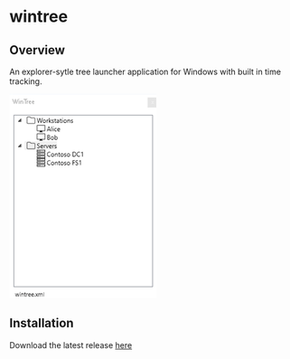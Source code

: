 # wintree

## Overview

An explorer-sytle tree launcher application for Windows with built in time tracking.

![wintree](https://github.com/dmaccormac/wintree/blob/main/img/cap1.png)

## Installation

Download the latest release [here](https://github.com/dmaccormac/wintree/releases/tag/wintree) 
